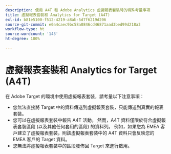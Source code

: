 ```yaml
---
description: 使用 A4T 和 Adobe Analytics 虛擬報表套裝時的特殊考量事項
title: 虛擬報表套裝和 Analytics for Target (A4T)
exl-id: b81e5100-f512-4219-a8ab-5d7f6219d206
source-git-commit: e0a4caec9bc58a0846cd46871aad3bed99d218a3
workflow-type: ht
source-wordcount: '143'
ht-degree: 100%

---
```


# 虛擬報表套裝和 Analytics for Target (A4T)

在 Adobe Target 的環境中使用虛擬報表套裝，請考量以下注意事項：

* 您無法直接將 Target 中的資料傳送到虛擬報表套裝，只能傳送到真實的報表套裝。
* 您可以在虛擬報表套裝中報告 A4T 活動。 然而，A4T 資料僅限於符合虛擬報表套裝區段 (以及其他任何套用的區段) 的資料列。 例如，如果您為 EMEA 客戶建立了虛擬報表套裝，則該虛擬報表套裝中的 A4T 資料只會反映您的 EMEA 客戶的 Target 資料。
* 您無法將虛擬報表套裝中的區段發佈回 Target 來進行啟用。

